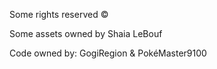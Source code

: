 Some rights reserved ©

Some assets owned by Shaia LeBouf

Code owned by:
  GogiRegion &
  PokéMaster9100
